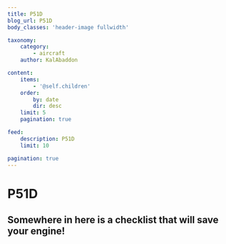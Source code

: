```yaml
---
title: P51D
blog_url: P51D
body_classes: 'header-image fullwidth'

taxonomy:
    category:
        - aircraft
    author: KalAbaddon

content:
    items:
        - '@self.children'
    order:
        by: date
        dir: desc
    limit: 5
    pagination: true

feed:
    description: P51D
    limit: 10

pagination: true
---
```


# P51D
## Somewhere in here is a checklist that will save your engine! 
